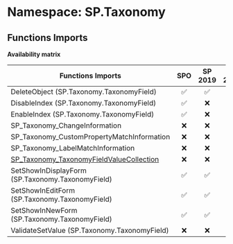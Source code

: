 # Namespace: SP.Taxonomy

## Functions Imports

**Availability matrix**

Functions Imports | SPO | SP 2019 | SP 2016 | SP 2013
----------|:---:|:-------:|:-------:|:-------:
DeleteObject (SP.Taxonomy.TaxonomyField) | ✅ | ✅ | ❌ | ✅
DisableIndex (SP.Taxonomy.TaxonomyField) | ✅ | ❌ | ❌ | ❌
EnableIndex (SP.Taxonomy.TaxonomyField) | ✅ | ❌ | ❌ | ❌
SP_Taxonomy_ChangeInformation | ❌ | ❌ | ❌ | ✅
SP_Taxonomy_CustomPropertyMatchInformation | ❌ | ❌ | ❌ | ✅
SP_Taxonomy_LabelMatchInformation | ❌ | ❌ | ❌ | ✅
[SP_Taxonomy_TaxonomyFieldValueCollection](./Functions/SP_Taxonomy_TaxonomyFieldValueCollection.md) | ❌ | ❌ | ❌ | ✅
SetShowInDisplayForm (SP.Taxonomy.TaxonomyField) | ✅ | ✅ | ❌ | ✅
SetShowInEditForm (SP.Taxonomy.TaxonomyField) | ✅ | ✅ | ❌ | ✅
SetShowInNewForm (SP.Taxonomy.TaxonomyField) | ✅ | ✅ | ❌ | ✅
ValidateSetValue (SP.Taxonomy.TaxonomyField) | ❌ | ❌ | ❌ | ✅